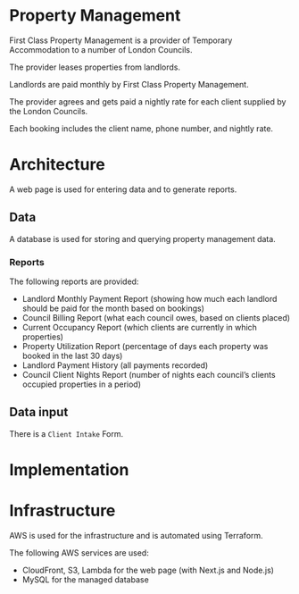 # Property Management

First Class Property Management is a provider of Temporary Accommodation to a number of London Councils.

The provider leases properties from landlords.

Landlords are paid monthly by First Class Property Management.

The provider agrees and gets paid a nightly rate for each client supplied by the London Councils.

Each booking includes the client name, phone number, and nightly rate.


# Architecture

A web page is used for entering data and to generate reports.

## Data

A database is used for storing and querying property management data.

### Reports

The following reports are provided:

- Landlord Monthly Payment Report (showing how much each landlord should be paid for the month based on bookings)
- Council Billing Report (what each council owes, based on clients placed)
- Current Occupancy Report (which clients are currently in which properties)
- Property Utilization Report (percentage of days each property was booked in the last 30 days)
- Landlord Payment History (all payments recorded)
- Council Client Nights Report (number of nights each council’s clients occupied properties in a period)

## Data input

There is a `Client Intake` Form.

# Implementation

# Infrastructure

AWS is used for the infrastructure and is automated using Terraform.

The following AWS services are used:
- CloudFront, S3, Lambda for the web page (with Next.js and Node.js)
- MySQL for the managed database
